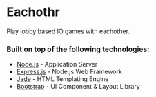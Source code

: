 # Eachothr
Play lobby based IO games with eachother.

### Built on top of the following technologies:

* [Node.js](http://nodejs.org/) - Application Server
* [Express.js](http://expressjs.com/) - Node.js Web Framework
* [Jade](http://jade-lang.com/) - HTML Templating Engine
* [Bootstrap](http://twitter.github.com/bootstrap/) - UI Component & Layout Library
